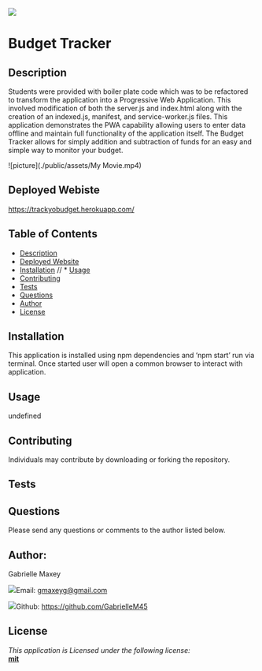 

  ![](https://img.shields.io/badge/License-mit-lightblue)



  # Budget Tracker


  ## Description
 Students were provided with boiler plate code which was to be refactored to transform the application into a Progressive Web Application. This involved modification of both the server.js and index.html along with the creation of an indexed.js, manifest, and service-worker.js files. This application demonstrates the PWA capability allowing users to enter data offline and maintain full functionality of the application itself. The Budget Tracker allows for simply addition and subtraction of funds for an easy and simple way to monitor your budget.





  ![picture](./public/assets/My Movie.mp4)



## Deployed Webiste
https://trackyobudget.herokuapp.com/









  ## Table of Contents
  * [Description](#Description)
  * [Deployed Website](#Deployed)
  * [Installation](#Installation)
  // * [Usage](#Usage)
  * [Contributing](#Contributing)
  * [Tests](#Tests)
  * [Questions](#Questions)
  * [Author](#Author)
  * [License](#License)



  ## Installation
  This application is installed using npm dependencies and ‘npm start’ run via terminal. Once started user will open a common browser to interact with application.


  ## Usage
  undefined


  ## Contributing
  Individuals may contribute by downloading or forking the repository. 


  ## Tests
  


  ## Questions
  Please send any questions or comments to the author listed below.



  ## Author:
  Gabrielle Maxey

  ![](http://i.imgur.com/VlgBKQ9.png)Email: gmaxeyg@gmail.com


  ![](http://i.imgur.com/9I6NRUm.png)Github: <https://github.com/GabrielleM45>



  ## License
  *This application is Licensed under the following license:*\
  **[mit](https://choosealicense.com/licenses/mit/)**

